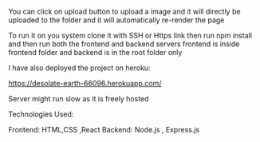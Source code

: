 You can click on upload button to upload a image and it will directly be uploaded to the folder and it will automatically re-render the page

To run it on you system clone it with SSH or Https link then run
npm install
and then run both the frontend and backend servers
frontend is inside frontend folder
and backend is in the root folder only

I have also deployed the project on heroku:

https://desolate-earth-66096.herokuapp.com/

Server might run slow as it is freely hosted


Technologies Used:

Frontend: HTML,CSS ,React
Backend: Node.js , Express.js



